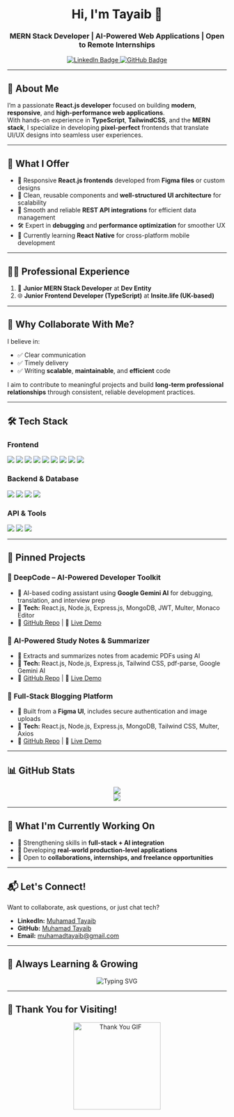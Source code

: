 <h1 align="center">Hi, I'm Tayaib 👋</h1>
<h3 align="center">
  <b>MERN Stack Developer | AI-Powered Web Applications | Open to Remote Internships</b>
</h3>

<p align="center">
  <a href="https://www.linkedin.com/in/m-tayaib/">
    <img src="https://img.shields.io/badge/LinkedIn-Profile-blue?style=for-the-badge&logo=linkedin" alt="LinkedIn Badge"/>
  </a>
  <a href="https://github.com/m-tayaib">
    <img src="https://img.shields.io/badge/GitHub-Profile-black?style=for-the-badge&logo=github" alt="GitHub Badge"/>
  </a>
</p>

---

## 🚀 **About Me**

I’m a passionate **React.js developer** focused on building **modern**, **responsive**, and **high-performance web applications**.  
With hands-on experience in **TypeScript**, **TailwindCSS**, and the **MERN stack**, I specialize in developing **pixel-perfect** frontends that translate UI/UX designs into seamless user experiences.

---

## 💼 **What I Offer**

- 🎨 Responsive **React.js frontends** developed from **Figma files** or custom designs  
- 🧱 Clean, reusable components and **well-structured UI architecture** for scalability  
- 🔗 Smooth and reliable **REST API integrations** for efficient data management  
- 🛠️ Expert in **debugging** and **performance optimization** for smoother UX  
- 📱 Currently learning **React Native** for cross-platform mobile development  

---

## 🧑‍💻 **Professional Experience**

1. 💼 **Junior MERN Stack Developer** at **Dev Entity**  
2. 🌐 **Junior Frontend Developer (TypeScript)** at **Insitе.life (UK-based)**  

---

## 🤝 **Why Collaborate With Me?**

I believe in:
- ✅ Clear communication
- ✅ Timely delivery
- ✅ Writing **scalable**, **maintainable**, and **efficient** code

I aim to contribute to meaningful projects and build **long-term professional relationships** through consistent, reliable development practices.

---

## 🛠 **Tech Stack**

### **Frontend**
<p align="left">
  <img src="https://img.shields.io/badge/-HTML-orange?style=flat&logo=html5"/>
  <img src="https://img.shields.io/badge/-CSS-blue?style=flat&logo=css3"/>
  <img src="https://img.shields.io/badge/-JavaScript-yellow?style=flat&logo=javascript"/>
  <img src="https://img.shields.io/badge/-TypeScript-blue?style=flat&logo=typescript"/>
  <img src="https://img.shields.io/badge/-React.js-61DAFB?style=flat&logo=react"/>
  <img src="https://img.shields.io/badge/-Framer%20Motion-ff69b4?style=flat&logo=framer"/>
  <img src="https://img.shields.io/badge/-Tailwind%20CSS-38B2AC?style=flat&logo=tailwind-css"/>
  <img src="https://img.shields.io/badge/-Bootstrap-563D7C?style=flat&logo=bootstrap"/>
  <img src="https://img.shields.io/badge/-Material--UI-blue?style=flat&logo=material-ui"/>
</p>

### **Backend & Database**
<p align="left">
  <img src="https://img.shields.io/badge/-Node.js-green?style=flat&logo=node.js"/>
  <img src="https://img.shields.io/badge/-Express.js-black?style=flat&logo=express"/>
  <img src="https://img.shields.io/badge/-MongoDB-green?style=flat&logo=mongodb"/>
  <img src="https://img.shields.io/badge/-EJS-orange?style=flat"/>
</p>

### **API & Tools**
<p align="left">
  <img src="https://img.shields.io/badge/-Postman-orange?style=flat&logo=postman"/>
  <img src="https://img.shields.io/badge/-Git-black?style=flat&logo=git"/>
  <img src="https://img.shields.io/badge/-GitHub-181717?style=flat&logo=github"/>
</p>

---

## 📌 **Pinned Projects**

### 🚀 **DeepCode – AI-Powered Developer Toolkit**  
- 🔹 AI-based coding assistant using **Google Gemini AI** for debugging, translation, and interview prep  
- 🔹 **Tech:** React.js, Node.js, Express.js, MongoDB, JWT, Multer, Monaco Editor  
- 🔗 [GitHub Repo](https://github.com/developer-tayab/DeepCode_Mern_Ai.git) | 🔗 [Live Demo](https://www.linkedin.com/feed/update/urn:li:activity:7299709924345888770/)  

### 📝 **AI-Powered Study Notes & Summarizer**  
- 🔹 Extracts and summarizes notes from academic PDFs using AI  
- 🔹 **Tech:** React.js, Node.js, Express.js, Tailwind CSS, pdf-parse, Google Gemini AI  
- 🔗 [GitHub Repo](https://github.com/developer-tayab/AI-Study-Notes-Summarizer.git) | 🔗 [Live Demo](https://github.com/developer-tayab/AI-Study-Notes-Summarizer.git)  

### 📰 **Full-Stack Blogging Platform**  
- 🔹 Built from a **Figma UI**, includes secure authentication and image uploads  
- 🔹 **Tech:** React.js, Node.js, Express.js, MongoDB, Tailwind CSS, Multer, Axios  
- 🔗 [GitHub Repo](https://github.com/developer-tayab/Mern_Blog_Website_1.0.git) | 🔗 [Live Demo](https://www.linkedin.com/feed/update/urn:li:activity:7287893769918500865/)  

---

## 📊 **GitHub Stats**
<p align="center">
  <img src="https://github-readme-stats.vercel.app/api?username=m-tayaib&show_icons=true&theme=react"/>
  <br/>
  <img src="https://github-readme-streak-stats.herokuapp.com/?user=m-tayaib&theme=react"/>
</p>

---

## 🎯 **What I'm Currently Working On**
- 🔹 Strengthening skills in **full-stack + AI integration**  
- 🔹 Developing **real-world production-level applications**  
- 🔹 Open to **collaborations, internships, and freelance opportunities**  

---

## 📬 **Let's Connect!**
Want to collaborate, ask questions, or just chat tech?  
- **LinkedIn:** [Muhamad Tayaib](https://www.linkedin.com/in/m-tayaib/)  
- **GitHub:** [Muhamad Tayaib](https://github.com/m-tayaib)  
- **Email:** [muhamadtayaib@gmail.com](mailto:muhamadtayaib@gmail.com)  

---

## 🌟 **Always Learning & Growing**
<p align="center">
  <img src="https://readme-typing-svg.demolab.com?font=Fira+Code&pause=1000&color=FFD700&width=435&lines=AI+enthusiast+and+problem+solver;Always+learning%2C+always+building;MERN+Stack+Developer+with+a+passion+for+AI;Building+scalable+and+user-friendly+apps;Open+to+collaborations+and+new+opportunities" alt="Typing SVG" />
</p>

---

## 🎉 **Thank You for Visiting!**
<p align="center">
  <img src="https://media.giphy.com/media/3o7aD2d7hy9ktXNDP2/giphy.gif" alt="Thank You GIF" width="200" />
</p>
